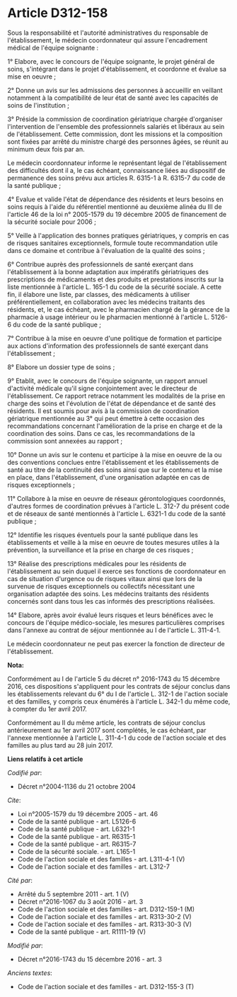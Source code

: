 # Article D312-158

Sous la responsabilité et l'autorité administratives du responsable de l'établissement, le médecin coordonnateur qui assure
l'encadrement médical de l'équipe soignante : 

1° Elabore, avec le concours de l'équipe soignante, le projet général de soins, s'intégrant dans le projet d'établissement,
et coordonne et évalue sa mise en oeuvre ; 

2° Donne un avis sur les admissions des personnes à accueillir en veillant notamment à la compatibilité de leur état de santé
avec les capacités de soins de l'institution ; 

3° Préside la commission de coordination gériatrique chargée d'organiser l'intervention de l'ensemble des professionnels
salariés et libéraux au sein de l'établissement. Cette commission, dont les missions et la composition sont fixées par arrêté
du ministre chargé des personnes âgées, se réunit au minimum deux fois par an. 

Le médecin coordonnateur informe le représentant légal de l'établissement des difficultés dont il a, le cas échéant,
connaissance liées au dispositif de permanence des soins prévu aux articles R. 6315-1 à R. 6315-7 du code de la santé
publique ; 

4° Evalue et valide l'état de dépendance des résidents et leurs besoins en soins requis à l'aide du référentiel mentionné au
deuxième alinéa du III de l'article 46 de la loi n° 2005-1579 du 19 décembre 2005 de financement de la sécurité sociale pour
2006 ; 

5° Veille à l'application des bonnes pratiques gériatriques, y compris en cas de risques sanitaires exceptionnels, formule
toute recommandation utile dans ce domaine et contribue à l'évaluation de la qualité des soins ; 

6° Contribue auprès des professionnels de santé exerçant dans l'établissement à la bonne adaptation aux impératifs
gériatriques des prescriptions de médicaments et des produits et prestations inscrits sur la liste mentionnée à l'article L.
165-1 du code de la sécurité sociale. A cette fin, il élabore une liste, par classes, des médicaments à utiliser
préférentiellement, en collaboration avec les médecins traitants des résidents, et, le cas échéant, avec le pharmacien chargé
de la gérance de la pharmacie à usage intérieur ou le pharmacien mentionné à l'article L. 5126-6 du code de la santé
publique ; 

7° Contribue à la mise en oeuvre d'une politique de formation et participe aux actions d'information des professionnels de
santé exerçant dans l'établissement ; 

8° Elabore un dossier type de soins ; 

9° Etablit, avec le concours de l'équipe soignante, un rapport annuel d'activité médicale qu'il signe conjointement avec le
directeur de l'établissement. Ce rapport retrace notamment les modalités de la prise en charge des soins et l'évolution de
l'état de dépendance et de santé des résidents. Il est soumis pour avis à la commission de coordination gériatrique
mentionnée au 3° qui peut émettre à cette occasion des recommandations concernant l'amélioration de la prise en charge et de
la coordination des soins. Dans ce cas, les recommandations de la commission sont annexées au rapport ; 

10° Donne un avis sur le contenu et participe à la mise en oeuvre de la ou des conventions conclues entre l'établissement et
les établissements de santé au titre de la continuité des soins ainsi que sur le contenu et la mise en place, dans
l'établissement, d'une organisation adaptée en cas de risques exceptionnels ; 

11° Collabore à la mise en oeuvre de réseaux gérontologiques coordonnés, d'autres formes de coordination prévues à l'article
L. 312-7 du présent code et de réseaux de santé mentionnés à l'article L. 6321-1 du code de la santé publique ; 

12° Identifie les risques éventuels pour la santé publique dans les établissements et veille à la mise en oeuvre de toutes
mesures utiles à la prévention, la surveillance et la prise en charge de ces risques ; 

13° Réalise des prescriptions médicales pour les résidents de l'établissement au sein duquel il exerce ses fonctions de
coordonnateur en cas de situation d'urgence ou de risques vitaux ainsi que lors de la survenue de risques exceptionnels ou
collectifs nécessitant une organisation adaptée des soins. Les médecins traitants des résidents concernés sont dans tous les
cas informés des prescriptions réalisées. 

14° Elabore, après avoir évalué leurs risques et leurs bénéfices avec le concours de l'équipe médico-sociale, les mesures
particulières comprises dans l'annexe au contrat de séjour mentionnée au I de l'article L. 311-4-1. 

Le médecin coordonnateur ne peut pas exercer la fonction de directeur de l'établissement.

**Nota:**

Conformément au I de l'article 5 du décret n° 2016-1743 du 15 décembre 2016, ces dispositions s'appliquent pour les contrats
de séjour conclus dans les établissements relevant du 6° du I de l'article L. 312-1 de l'action sociale et des familles, y
compris ceux énumérés à l'article L. 342-1 du même code, à compter du 1er avril 2017.

Conformément au II du même article, les contrats de séjour conclus antérieurement au 1er avril 2017 sont complétés, le cas
échéant, par l'annexe mentionnée à l'article L. 311-4-1 du code de l'action sociale et des familles au plus tard au 28 juin
2017.

**Liens relatifs à cet article**

_Codifié par_:

  - Décret n°2004-1136 du 21 octobre 2004

_Cite_:

  - Loi n°2005-1579 du 19 décembre 2005 - art. 46
  - Code de la santé publique - art. L5126-6
  - Code de la santé publique - art. L6321-1
  - Code de la santé publique - art. R6315-1
  - Code de la santé publique - art. R6315-7
  - Code de la sécurité sociale. - art. L165-1
  - Code de l'action sociale et des familles - art. L311-4-1 (V)
  - Code de l'action sociale et des familles - art. L312-7

_Cité par_:

  - Arrêté du 5 septembre 2011 - art. 1 (V)
  - Décret n°2016-1067 du 3 août 2016 - art. 3
  - Code de l'action sociale et des familles - art. D312-159-1 (M)
  - Code de l'action sociale et des familles - art. R313-30-2 (V)
  - Code de l'action sociale et des familles - art. R313-30-3 (V)
  - Code de la santé publique - art. R1111-19 (V)

_Modifié par_:

  - Décret n°2016-1743 du 15 décembre 2016 - art. 3

_Anciens textes_:

  - Code de l'action sociale et des familles - art. D312-155-3 (T)
